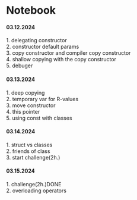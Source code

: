 <h1>Notebook</h1>

<h4>03.12.2024</h4>
<p>  
1. delegating constructor <br/>
2. constructor default params <br/>
3. copy constructor and compiler copy constructor <br/>
4. shallow copying with the copy constructor <br/>
5. debuger <br/>
</p> 
<h4>03.13.2024</h4>
<p>  
1. deep copying <br/>
2. temporary var for R-values <br/>
3. move constructor <br/>
4. this pointer <br/>
5. using const with classes <br/>
</p>
<h4>03.14.2024</h4>
<p>  
1. struct vs classes <br/>
2. friends of class <br/>
3. start challenge(2h.) <br/>
</p>
<h4>03.15.2024</h4>
<p>  
1. challenge(2h.)DONE <br/>
2. overloading operators <br/>
</p>

